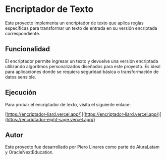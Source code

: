 # Encriptador de Texto

Este proyecto implementa un encriptador de texto que aplica reglas específicas para transformar un texto de entrada en su versión encriptada correspondiente.

## Funcionalidad

El encriptador permite ingresar un texto y devuelve una versión encriptada utilizando algoritmos personalizados diseñados para este proyecto. Es ideal para aplicaciones donde se requiera seguridad básica o transformación de datos sensible.

## Ejecución

Para probar el encriptador de texto, visita el siguiente enlace:

[https://encriptador-liard.vercel.app/][(https://encriptador-liard.vercel.app/)](https://encriptador-eight-sage.vercel.app/)

## Autor

Este proyecto fue desarrollado por Piero Linares como parte de AluraLatam y OracleNextEducation.

